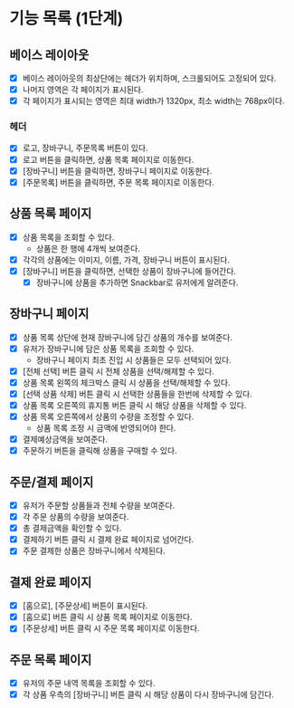 # 기능 목록 (1단계)

## 베이스 레이아웃

- [x] 베이스 레이아웃의 최상단에는 헤더가 위치하며, 스크롤되어도 고정되어 있다.
- [x] 나머지 영역은 각 페이지가 표시된다.
- [x] 각 페이지가 표시되는 영역은 최대 width가 1320px, 최소 width는 768px이다.

### 헤더

- [x] 로고, 장바구니, 주문목록 버튼이 있다.
- [x] 로고 버튼을 클릭하면, 상품 목록 페이지로 이동한다.
- [x] [장바구니] 버튼을 클릭하면, 장바구니 페이지로 이동한다.
- [x] [주문목록] 버튼을 클릭하면, 주문 목록 페이지로 이동한다.

## 상품 목록 페이지

- [x] 상품 목록을 조회할 수 있다.
  - 상품은 한 행에 4개씩 보여준다.
- [x] 각각의 상품에는 이미지, 이름, 가격, 장바구니 버튼이 표시된다.
- [x] [장바구니] 버튼을 클릭하면, 선택한 상품이 장바구니에 들어간다.
  - [x] 장바구니에 상품을 추가하면 Snackbar로 유저에게 알려준다.

## 장바구니 페이지

- [x] 상품 목록 상단에 현재 장바구니에 담긴 상품의 개수를 보여준다.
- [x] 유저가 장바구니에 담은 상품 목록을 조회할 수 있다.
  - 장바구니 페이지 최초 진입 시 상품들은 모두 선택되어 있다.
- [x] [전체 선택] 버튼 클릭 시 전체 상품을 선택/해제할 수 있다.
- [x] 상품 목록 왼쪽의 체크박스 클릭 시 상품을 선택/해제할 수 있다.
- [x] [선택 상품 삭제] 버튼 클릭 시 선택한 상품들을 한번에 삭제할 수 있다.
- [x] 상품 목록 오른쪽의 휴지통 버튼 클릭 시 해당 상품을 삭제할 수 있다.
- [x] 상품 목록 오른쪽에서 상품의 수량을 조정할 수 있다.
  - 상품 목록 조정 시 금액에 반영되어야 한다.
- [x] 결제예상금액을 보여준다.
- [x] 주문하기 버튼을 클릭해 상품을 구매할 수 있다.

## 주문/결제 페이지

- [x] 유저가 주문할 상품들과 전체 수량을 보여준다.
- [x] 각 주문 상품의 수량을 보여준다.
- [x] 총 결제금액을 확인할 수 있다.
- [x] 결제하기 버튼 클릭 시 결제 완료 페이지로 넘어간다.
- [x] 주문 결제한 상품은 장바구니에서 삭제된다.

## 결제 완료 페이지

- [x] [홈으로], [주문상세] 버튼이 표시된다.
- [x] [홈으로] 버튼 클릭 시 상품 목록 페이지로 이동한다.
- [x] [주문상세] 버튼 클릭 시 주문 목록 페이지로 이동한다.

## 주문 목록 페이지

- [x] 유저의 주문 내역 목록을 조회할 수 있다.
- [x] 각 상품 우측의 [장바구니] 버튼 클릭 시 해당 상품이 다시 장바구니에 담긴다.
